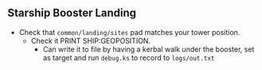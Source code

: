 ## Starship Booster Landing

* Check that `common/landing/sites` pad matches your tower position.
  *   Check it PRINT SHIP:GEOPOSITION.
      * Can write it to file by having a kerbal walk under the booster, set as target and run `debug.ks` to record to `logs/out.txt`
